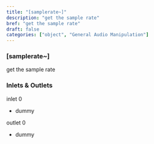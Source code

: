 ```yaml
---
title: "[samplerate~]"
description: "get the sample rate"
bref: "get the sample rate"
draft: false
categories: ["object", "General Audio Manipulation"]
---
```


### [samplerate~]

get the sample rate

### Inlets & Outlets

inlet 0

 - dummy

outlet 0

 - dummy
 
